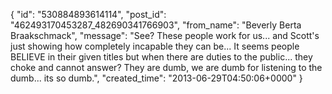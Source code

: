  {
   "id": "530884893614114",
   "post_id": "462493170453287_482690341766903",
   "from_name": "Beverly Berta Braakschmack",
   "message": "See? These people work for us... and Scott's just showing how completely incapable they can be... It seems people BELIEVE in their given titles but when there are duties to the public... they choke and cannot answer? They are dumb, we are dumb for listening to the dumb... its so dumb.",
   "created_time": "2013-06-29T04:50:06+0000"
 }
